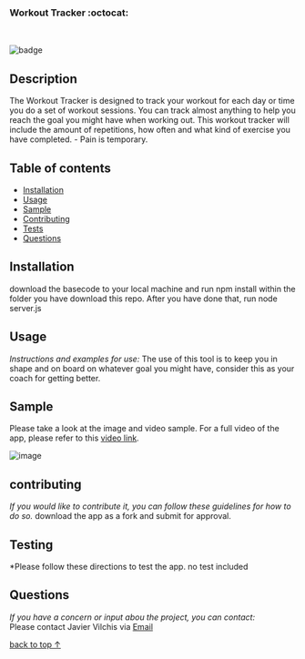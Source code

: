 ###  Workout Tracker  :octocat:
<br>

![badge](https://img.shields.io/badge/license--brightgreen)<br />

## Description 

The Workout Tracker is designed to track your workout for each day or time you do a set of workout sessions. You can track almost anything to help you reach the goal you might have when working out. This workout tracker will include the amount of repetitions, how often and what kind of exercise you have completed. - Pain is temporary.

## Table of contents <a name="tbc"></a>
* [Installation](#installation)
* [Usage](#usage)
* [Sample](#sample)
* [Contributing](#contributing)
* [Tests](#testing)
* [Questions](#questions)
## Installation
download the basecode to your local machine and run npm install within the folder you have download this repo. After you have done that, run node server.js
## Usage 
  
*Instructions and examples for use:*
The use of this tool is to keep you in shape and on board on whatever goal you might have, consider this as your coach for getting better.

## Sample
Please take a look at the image and video sample.
For a full video of the app, please refer to this [video link](https://drive.google.com/file/d/1IXoLewkpeVzE2epr1334H2_ahmDIaHuD/view).

![image](./assets/workouttracker.gif)

## contributing
  
*If you would like to contribute it, you can follow these guidelines for how to do so.*
download the app as a fork and submit for approval.
## Testing
*Please follow these directions to test the app.
no test included
## Questions

*If you have a concern or input abou the project, you can contact:*
<br>
Please contact Javier Vilchis via [Email](javivilchis@gmail.com)

[back to top ↑](#tbc) 